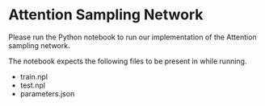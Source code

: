 # Attention Sampling Network
Please run the Python notebook to run our implementation of the Attention sampling network.

The notebook expects the following files to be present in while running.
- train.npl
- test.npl
- parameters.json
